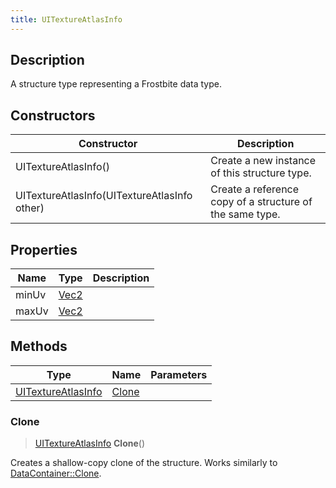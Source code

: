 ```yaml
---
title: UITextureAtlasInfo
---
```

## Description

A structure type representing a Frostbite data type.

## Constructors

| Constructor                                  | Description                                              |
| -------------------------------------------- | -------------------------------------------------------- |
| UITextureAtlasInfo()                         | Create a new instance of this structure type.            |
| UITextureAtlasInfo(UITextureAtlasInfo other) | Create a reference copy of a structure of the same type. |

## Properties

| Name  | Type                              | Description |
| ----- | --------------------------------- | ----------- |
| minUv | [Vec2](/vext/ref/shared/class/Vec2) |             |
| maxUv | [Vec2](/vext/ref/shared/class/Vec2) |             |

## Methods

| Type                                     | Name            | Parameters |
| ---------------------------------------- | --------------- | ---------- |
| [UITextureAtlasInfo](UITextureAtlasInfo) | [Clone](#clone) |            |

### Clone

> [UITextureAtlasInfo](UITextureAtlasInfo) **Clone**()

Creates a shallow-copy clone of the structure. Works similarly to [DataContainer::Clone](/vext/ref/shared/class/datacontainer#clone).
